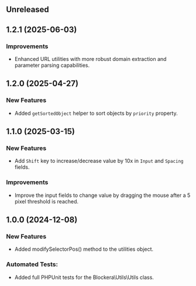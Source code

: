 ## Unreleased

## 1.2.1 (2025-06-03)

### Improvements
- Enhanced URL utilities with more robust domain extraction and parameter parsing capabilities.

## 1.2.0 (2025-04-27)

### New Features
- Added `getSortedObject` helper to sort objects by `priority` property.

## 1.1.0 (2025-03-15)

### New Features
- Add `Shift` key to increase/decrease value by 10x in `Input` and `Spacing` fields.

### Improvements
- Improve the input fields to change value by dragging the mouse after a 5 pixel threshold is reached.

## 1.0.0 (2024-12-08)

### New Features

- Added modifySelectorPos() method to the utilities object.

### Automated Tests:

- Added full PHPUnit tests for the Blockera\Utils\Utils class.